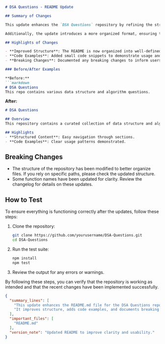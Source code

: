 ```markdown
# DSA Questions - README Update

## Summary of Changes

This update enhances the `DSA Questions` repository by refining the structure and content of the README.md file. The goal is to provide clearer guidance for users and contributors, making it easier to navigate the repository and understand its purpose. The README now includes sections that detail highlights of the project, examples of usage, and a clear outline of how to run tests.

Additionally, the update introduces a more organized format, ensuring that potential contributors can quickly find the information they need. This includes a new section for breaking changes and an improved code example section that illustrates how to utilize the library effectively.

## Highlights of Changes

- **Improved Structure**: The README is now organized into well-defined sections, making it more user-friendly.
- **Code Examples**: Added small code snippets to demonstrate usage and functionality.
- **Breaking Changes**: Documented any breaking changes to inform users about modifications that may affect their existing implementations.

### Before/After Examples

**Before:**
```markdown
# DSA Questions
This repo contains various data structure and algorithm questions.
```

**After:**
```markdown
# DSA Questions

## Overview
This repository contains a curated collection of data structure and algorithm questions, designed to help developers prepare for coding interviews and improve their problem-solving skills.

## Highlights
- **Structured Content**: Easy navigation through sections.
- **Code Examples**: Clear usage patterns demonstrated.
```

## Breaking Changes

- The structure of the repository has been modified to better organize files. If you rely on specific paths, please check the updated structure.
- Some function names have been updated for clarity. Review the changelog for details on these updates.

## How to Test

To ensure everything is functioning correctly after the updates, follow these steps:

1. Clone the repository:
   ```bash
   git clone https://github.com/yourusername/DSA-Questions.git
   cd DSA-Questions
   ```

2. Run the test suite:
   ```bash
   npm install
   npm test
   ```

3. Review the output for any errors or warnings.

By following these steps, you can verify that the repository is working as intended and that the recent changes have been implemented successfully.

```json
{
  "summary_lines": [
    "This update enhances the README.md file for the DSA Questions repository.",
    "It improves structure, adds code examples, and documents breaking changes."
  ],
  "important_files": [
    "README.md"
  ],
  "version_note": "Updated README to improve clarity and usability."
}
```
```